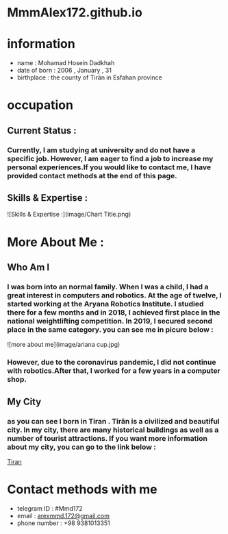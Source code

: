 # MmmAlex172.github.io

# information

- name : Mohamad Hosein Dadkhah
- date of born : 2006 , January , 31
- birthplace : the county of Tirān in Esfahan province

# occupation
## Current Status :

### Currently, I am studying at university and do not have a specific job. However, I am eager to find a job to increase my personal experiences.If you would like to contact me, I have provided contact methods at the end of this page.

## Skills & Expertise :
![Skills & Expertise :](image/Chart Title.png)

# More About Me :
## Who Am I
### I was born into an normal family. When I was a child, I had a great interest in computers and robotics. At the age of twelve, I started working at the Aryana Robotics Institute. I studied there for a few months and in 2018, I achieved first place in the national weightlifting competition. In 2019, I secured second place in the same category. you can see me in picure below :

![more about me](image/ariana cup.jpg)

### However, due to the coronavirus pandemic, I did not continue with robotics.After that, I worked for a few years in a computer shop.
## My City
### as you can see I born in Tiran . Tirān is a civilized and beautiful city. In my city, there are many historical buildings as well as a number of tourist attractions. If you want more information about my city, you can go to the link below :
[Tiran](https://fa.wikipedia.org/wiki/%D8%AA%DB%8C%D8%B1%D8%A7%D9%86)
# Contact methods with me
- telegram ID : #Mmd172
- email : arexmmd.172@gmail.com
- phone number : +98 9381013351
